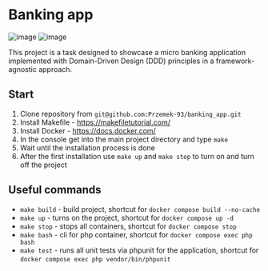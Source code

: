 # Banking app

![image](https://img.shields.io/badge/PHP-777BB4?style=for-the-badge&logo=php&logoColor=white)
![image](https://img.shields.io/badge/Docker-2CA5E0?style=for-the-badge&logo=docker&logoColor=white)

This project is a task designed to showcase a micro banking application implemented with Domain-Driven Design (DDD) principles in a framework-agnostic approach.

## Start

1. Clone repository from `git@github.com:Przemek-93/banking_app.git`
2. Install Makefile - https://makefiletutorial.com/
3. Install Docker - https://docs.docker.com/
4. In the console get into the main project directory and type `make`
5. Wait until the installation process is done
6. After the first installation use `make up` and `make stop` to turn on and turn off the project

## Useful commands

- `make build` - build project, shortcut for `docker compose build --no-cache`
- `make up` - turns on the project, shortcut for `docker compose up -d`
- `make stop` - stops all containers, shortcut for `docker compose stop`
- `make bash` - cli for php container, shortcut for `docker compose exec php bash`
- `make test` - runs all unit tests via phpunit for the application, shortcut for `docker compose exec php vendor/bin/phpunit`
